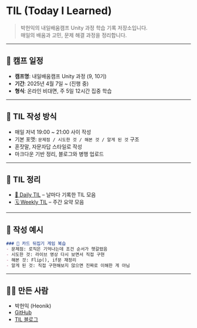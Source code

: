 
# TIL (Today I Learned)

> 박헌익의 내일배움캠프 Unity 과정 학습 기록 저장소입니다.  
> 매일의 배움과 고민, 문제 해결 과정을 정리합니다.

---

## 📅 캠프 일정
- **캠프명**: 내일배움캠프 Unity 과정 (9, 10기)
- **기간**: 2025년 4월 7일 ~ (진행 중)
- **형식**: 온라인 비대면, 주 5일 12시간 집중 학습

---

## 🧠 TIL 작성 방식
- 매일 저녁 19:00 ~ 21:00 사이 작성
- 기본 포맷: `문제점 / 시도한 것 / 해본 것 / 알게 된 것` 구조
- 혼잣말, 자문자답 스타일로 작성
- 마크다운 기반 정리, 블로그와 병행 업로드

---

## 📂 TIL 정리

- [📅 Daily TIL](til/daily) – 날마다 기록한 TIL 모음
- [🗓️ Weekly TIL](til/weekly) – 주간 요약 모음


---

## 📌 작성 예시

```md
### 🧩 카드 뒤집기 게임 복습
- 문제점: 로직은 기억나는데 조건 순서가 헷갈렸음
- 시도한 것: 라이브 영상 다시 보면서 직접 구현
- 해본 것: Flip(), if문 재정리
- 알게 된 것: 직접 구현해보지 않으면 진짜로 이해한 게 아님
```

---

## 🙋‍♂️ 만든 사람
- 박헌익 (Heonik)
- [GitHub](https://github.com/qkeclaeo/Heonik)
- [TIL 블로그](https://bed99.tistory.com/)
